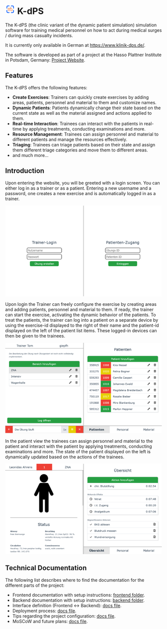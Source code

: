 # ![img.png](./frontend/public/favicon-32x32.png) K-dPS
The K-dPS (the clinic variant of the dynamic patient simulation) simulation software for training medical personnel on how to act during medical 
surges / during mass casualty incidents. 

It is currently only available in German at https://www.klinik-dps.de/.

The software is developed as part of a project at the Hasso Plattner Institute in Potsdam, Germany: 
[Project Website](https://hpi.de/giese/teaching/bachelor-projects/digitale-simulationsuebungen-fuer-krankenhaeuser.html).

## Features
The K-dPS offers the following features:
- **Create Exercises**: Trainers can quickly create exercises by adding areas, patients, personnel and material to them and customize names.
- **Dynamic Patients**: Patients dynamically change their state based on the current state as well as the material assigned and actions applied to them.
- **Real-time Interaction**: Trainees can interact with the patients in real-time by applying treatments, conducting examinations and more.
- **Resource Management**: Trainees can assign personnel and material to different patients and manage the resources effectively.
- **Triaging**: Trainees can triage patients based on their state and assign them different triage categories and move them to different areas.
- and much more...

## Introduction
Upon entering the website, you will be greeted with a login screen. You can either log in as a trainer or as a patient. Entering a new username 
and a password, one creates a new exercise and is automatically logged in as a trainer. 

![img.png](docs/login.png)

Upon login the Trainer can freely configure the exercise by creating areas and adding patients, personnel and material to them.
If ready, the trainer can start the exercise, activating the dynamic behavior of the patients. To treat the patients, the trainer can log 
into a patient on a separate device by using the exercise-id displayed to the right of their name and the patient-id displayed on the left of 
the patient list items. These logged-in devices can then be given to the trainees.

![img_1.png](docs/trainer.png)

In the patient view the trainees can assign personnel and material to the patient and interact with the patient by applying treatments, conducting 
examinations and more. The state of the patient displayed on the left is dynamically updated based on the actions of the trainees.

![img_2.png](docs/patient.png)

## Technical Documentation
The following list describes where to find the documentation for the different parts of the project:
- Frontend documentation with setup instructions: [frontend folder](./frontend/README.md).
- Backend documentation with setup instructions: [backend folder](./backend/README.md).
- Interface definition (Frontend <-> Backend): [docs file](./docs/interface-definition.md).
- Deployment process: [docs file](./docs/deployment-process.md).
- Tips regarding the project configuration: [docs file](./docs/configuration-tips.md).
- MoSCoW and future plans: [docs file](./docs/moscow.md).